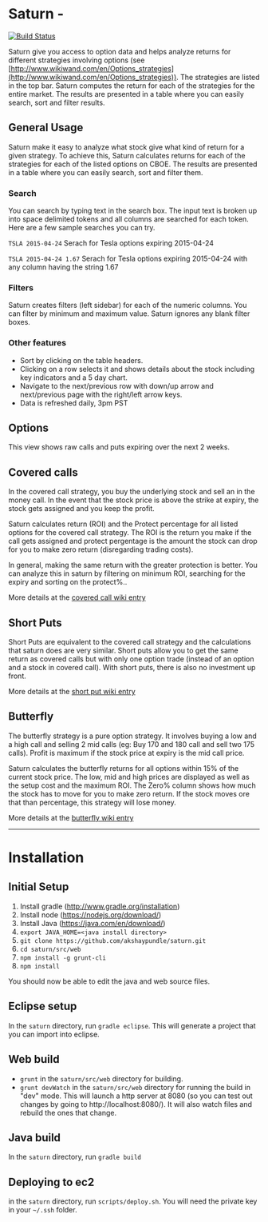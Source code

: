 Saturn - 
======
[![Build Status](https://travis-ci.org/akshaypundle/saturn.svg?branch=develop)](https://travis-ci.org/akshaypundle/saturn)

Saturn give you access to option data and helps analyze returns for different strategies involving options (see [http://www.wikiwand.com/en/Options_strategies](http://www.wikiwand.com/en/Options_strategies)). The strategies are listed in the top bar. Saturn computes the return for each of the strategies for the entire market. The results are presented in a table where you can easily search, sort and filter results. 

General Usage
-------------
Saturn make it easy to analyze what stock give what kind of return for a given strategy. To achieve this, Saturn calculates returns for each of the strategies for each of the listed options on CBOE. The results are presented in a table where you can easily search, sort and filter them.

### Search
You can search by typing text in the search box. The input text is broken up into space delimited tokens and all columns are searched for each token. Here are a few sample searches you can try.


``TSLA 2015-04-24`` Serach for Tesla options expiring 2015-04-24

``TSLA 2015-04-24 1.67`` Serach for Tesla options expiring 2015-04-24 with any column having the string 1.67


### Filters
Saturn creates filters (left sidebar) for each of the numeric columns. You can filter by minimum and maximum value. Saturn ignores any blank filter boxes.

### Other features

* Sort by clicking on the table headers.
* Clicking on a row selects it and shows details about the stock including key indicators and a 5 day chart.
* Navigate to the next/previous row with down/up arrow and next/previous page with the right/left arrow keys.
* Data is refreshed daily, 3pm PST

Options
-------
This view shows raw calls and puts expiring over the next 2 weeks.

Covered calls
-------------
In the covered call strategy, you buy the underlying stock and sell an in the money call. In the event that the stock price is above the strike at expiry, the stock gets assigned and you keep the profit.

Saturn calculates return (ROI) and the Protect percentage for all listed options for the covered call strategy. The ROI is the return you make if the call gets assigned and protect pergentage is the amount the stock can drop for you to make zero return (disregarding trading costs). 

In general, making the same return with the greater protection is better. You can analyze this in saturn by filtering on minimum ROI, searching for the expiry and sorting on the protect%..



More details at the [covered call wiki entry](https://www.wikiwand.com/en/Covered_call)

Short Puts
----------

Short Puts are equivalent to the covered call strategy and the calculations that saturn does are very similar. Short puts allow you to get the same return as covered calls but with only one option trade (instead of an option and a stock in covered call). With short puts, there is also no investment up front.

More details at the [short put wiki entry](http://www.wikiwand.com/en/Option_(finance)#/Short_put)

Butterfly
---------

The butterfly strategy is a pure option strategy. It involves buying a low and a high call and selling 2 mid calls (eg: Buy 170 and 180 call and sell two 175 calls). Profit is maximum if the stock price at expiry is the mid call price.

Saturn calculates the butterfly returns for all options within 15% of the current stock price. The low, mid and high prices are displayed as well as the setup cost and the maximum ROI. The Zero% column shows how much the stock has to move for you to make zero return. If the stock moves ore that than percentage, this strategy will lose money.

More details at the [butterfly wiki entry](http://www.wikiwand.com/en/Butterfly_(options))

---------------------------------------------------------------------------------

Installation
============

Initial Setup
--------

1. Install gradle (http://www.gradle.org/installation)
2. Install node (https://nodejs.org/download/)
3. Install Java (https://java.com/en/download/)
4. ``export JAVA_HOME=<java install directory>``
5. ``git clone https://github.com/akshaypundle/saturn.git``
6. ``cd saturn/src/web``
7. ``npm install -g grunt-cli``
8. ``npm install``

You should now be able to edit the java and web source files. 

Eclipse setup
--------
In the ``saturn`` directory, run ``gradle eclipse``. This will generate a project that you can import into eclipse. 

Web build
------

* ``grunt`` in the ``saturn/src/web`` directory for building.
* ``grunt devWatch`` in the ``saturn/src/web`` directory for running the build in "dev" mode. This will launch a http server at 8080 (so you can test out changes by going to http://localhost:8080/). It will also watch files and rebuild the ones that change.

Java build
------
In the ``saturn`` directory, run ``gradle build``

Deploying to ec2
---------
in the ``saturn`` directory, run ``scripts/deploy.sh``. You will need the private key in your ``~/.ssh`` folder.


